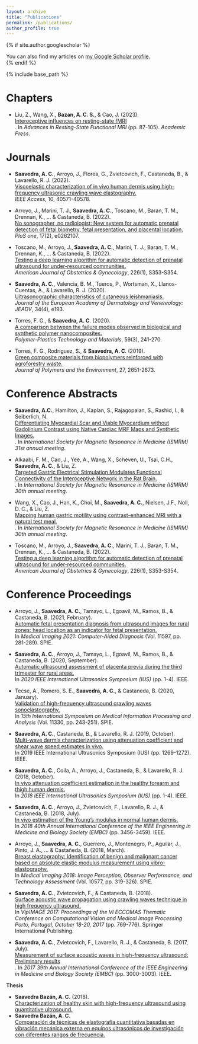 ```yaml
---
layout: archive
title: "Publications"
permalink: /publications/
author_profile: true
---
```


{% if site.author.googlescholar %}
  <div class="wordwrap">You can also find my articles on <a href="{{site.author.googlescholar}}">my Google Scholar profile</a>.</div>
{% endif %}

{% include base_path %}

<b>Chapters</b>
======
* Liu, Z., Wang, X., <b>Bazan, A. C. S.</b>, & Cao, J. (2023). <br>[Interoceptive influences on resting-state fMRI](https://www.sciencedirect.com/science/article/pii/B9780323916882000151)<br>. In <em>Advances in Resting-State Functional MRI </em>(pp. 87-105). <em>Academic Press</em>.

<b>Journals</b>
======
* <b>Saavedra, A. C.</b>, Arroyo, J., Flores, G., Zvietcovich, F., Castaneda, B., & Lavarello, R. J. (2022). <br>[Viscoelastic characterization of in vivo human dermis using high-frequency ultrasonic crawling wave elastography.](https://ieeexplore.ieee.org/abstract/document/9755141)<br> <em>IEEE Access</em>, 10, 40571-40578.

* Arroyo, J., Marini, T. J., <b>Saavedra, A. C.</b>, Toscano, M., Baran, T. M., Drennan, K., ... & Castaneda, B. (2022). <br>[No sonographer, no radiologist: New system for automatic prenatal detection of fetal biometry, fetal presentation, and placental location.](https://journals.plos.org/plosone/article?id=10.1371/journal.pone.0262107)<br> <em>PloS one</em>, 17(2), e0262107.

* Toscano, M., Arroyo, J.,<b> Saavedra, A. C.</b>, Marini, T. J., Baran, T. M., Drennan, K., ... & Castaneda, B. (2022). <br>[Testing a deep learning algorithm for automatic detection of prenatal ultrasound for under-resourced communities.](https://www.ajog.org/article/S0002-9378(21)01792-0/fulltext)<br> <em>American Journal of Obstetrics & Gynecology</em>, 226(1), S353-S354.

* <b>Saavedra, A. C.</b>, Valencia, B. M., Tueros, P., Wortsman, X., Llanos-Cuentas, A., & Lavarello, R. J. (2020). <br>[Ultrasonographic characteristics of cutaneous leishmaniasis.](https://www.ncbi.nlm.nih.gov/pmc/articles/PMC7113088/)<br> <em>Journal of the European Academy of Dermatology and Venereology: JEADV</em>, 34(4), e193.
  
* Torres, F. G., & <b>Saavedra, A. C</b>. (2020). <br>[A comparison between the failure modes observed in biological and synthetic polymer nanocomposites.](https://www.tandfonline.com/doi/full/10.1080/25740881.2019.1625397)<br> <em>Polymer-Plastics Technology and Materials</em>, 59(3), 241-270.

* Torres, F. G., Rodriguez, S., & <b>Saavedra, A. C</b>. (2019). <br>[Green composite materials from biopolymers reinforced with agroforestry waste.](https://link.springer.com/article/10.1007/s10924-019-01561-5)<br> <em>Journal of Polymers and the Environment</em>, 27, 2651-2673.
  
<b>Conference Abstracts</b>
======
* <b>Saavedra, A.C.</b>, Hamilton, J., Kaplan, S., Rajagopalan, S., Rashid, I., & Seiberlich, N. <br>[Differentiating Myocardial Scar and Viable Myocardium without Gadolinium Contrast using Native Cardiac MRF Maps and Synthetic Images.](https://submissions.mirasmart.com/ISMRM2024/Itinerary/ConferenceMatrixEventDetail.aspx?ses=D-60)<br>. In <em>International Society for Magnetic Resonance in Medicine (ISMRM) 31st annual meeting</em>.
  
* Alkaabi, F. M., Cao, J., Yee, A., Wang, X., Scheven, U., Tsai, C.H., <b>Saavedra, A. C.</b>, & Liu, Z. <br>[Targeted Gastric Electrical Stimulation Modulates Functional Connectivity of the Interoceptive Network in the Rat Brain.](https://submissions.mirasmart.com/ISMRM2023/Itinerary/ConferenceMatrixEventDetail.aspx?ses=PP-02)<br>. In <em>International Society for Magnetic Resonance in Medicine (ISMRM) 30th annual meeting</em>.

* Wang, X., Cao, J., Han, K., Choi, M., <b>Saavedra, A. C.</b>, Nielsen, J.F., Noll, D. C., & Liu, Z. <br>[Mapping human gastric motility using contrast-enhanced MRI with a natural test meal.](https://submissions.mirasmart.com/ISMRM2023/Itinerary/ConferenceMatrixEventDetail.aspx?ses=O-16)<br>. In <em>International Society for Magnetic Resonance in Medicine (ISMRM) 30th annual meeting</em>.

* Toscano, M., Arroyo, J., <b>Saavedra, A. C.</b>, Marini, T. J., Baran, T. M., Drennan, K., ... & Castaneda, B. (2022).
<br> [Testing a deep learning algorithm for automatic detection of prenatal ultrasound for under-resourced communities.](https://www.ajog.org/article/S0002-9378(21)01792-0/fulltext)<br> <em>American Journal of Obstetrics & Gynecology</em>, 226(1), S353-S354.

<b>Conference Proceedings</b>
======
* Arroyo, J., <b>Saavedra, A. C.</b>, Tamayo, L., Egoavil, M., Ramos, B., & Castaneda, B. (2021, February). <br>[Automatic fetal presentation diagnosis from ultrasound images for rural zones: head location as an indicator for fetal presentation.](https://www.spiedigitallibrary.org/conference-proceedings-of-spie/11597/2580946/Automatic-fetal-presentation-diagnosis-from-ultrasound-images-for-rural-zones/10.1117/12.2580946.full)<br> In <em>Medical Imaging 2021: Computer-Aided Diagnosis </em>(Vol. 11597, pp. 281-289). SPIE.

* <b>Saavedra, A. C.</b>, Arroyo, J., Tamayo, L., Egoavil, M., Ramos, B., & Castaneda, B. (2020, September). <br>[Automatic ultrasound assessment of placenta previa during the third trimester for rural areas.](https://ieeexplore.ieee.org/abstract/document/9251764)<br> In <em>2020 IEEE International Ultrasonics Symposium (IUS)</em> (pp. 1-4). IEEE.
  
* Tecse, A., Romero, S. E., <b>Saavedra, A. C.</b>, & Castaneda, B. (2020, January). <br>[Validation of high-frequency ultrasound crawling waves sonoelastography.](https://www.spiedigitallibrary.org/conference-proceedings-of-spie/11330/113300V/Validation-of-high-frequency-ultrasound-crawling-waves-sonoelastography/10.1117/12.2542609.full)<br> In <em>15th International Symposium on Medical Information Processing and Analysis</em> (Vol. 11330, pp. 243-251). SPIE.

* <b>Saavedra, A. C.</b>, Castaneda, B., & Lavarello, R. J. (2019, October). <br>[Multi-wave dermis characterization using attenuation coefficient and shear wave speed estimates in vivo.](https://ieeexplore.ieee.org/abstract/document/8926220)<br> In <bm>2019 IEEE International Ultrasonics Symposium (IUS)</bm> (pp. 1269-1272). IEEE.

* <b>Saavedra, A. C.</b>, Coila, A., Arroyo, J., Castaneda, B., & Lavarello, R. J. (2018, October). <br>[In vivo attenuation coefficient estimation in the healthy forearm and thigh human dermis.](https://ieeexplore.ieee.org/abstract/document/8579617)<br> In <em>2018 IEEE International Ultrasonics Symposium (IUS) </em>(pp. 1-4). IEEE.

* <b>Saavedra, A. C.</b>, Arroyo, J., Zvietcovich, F., Lavarello, R. J., & Castaneda, B. (2018, July). <br>[In vivo estimation of the Young’s modulus in normal human dermis.](https://ieeexplore.ieee.org/abstract/document/8512935)<br> In <em>2018 40th Annual International Conference of the IEEE Engineering in Medicine and Biology Society (EMBC)</em> (pp. 3456-3459). IEEE.

* Arroyo, J., <b>Saavedra, A. C.</b>, Guerrero, J., Montenegro, P., Aguilar, J., Pinto, J. A., ... & Castañeda, B. (2018, March). <br>[Breast elastography: Identification of benign and malignant cancer based on absolute elastic modulus measurement using vibro-elastography.](https://www.spiedigitallibrary.org/conference-proceedings-of-spie/10577/105771E/Breast-elastography--Identification-of-benign-and-malignant-cancer-based/10.1117/12.2293664.full)<br> In <em>Medical Imaging 2018: Image Perception, Observer Performance, and Technology Assessment</em> (Vol. 10577, pp. 319-326). SPIE.
  
* <b>Saavedra, A. C.</b>, Zvietcovich, F., & Castaneda, B. (2018). <br>[Surface acoustic wave propagation using crawling waves technique in high frequency ultrasound.](https://link.springer.com/chapter/10.1007/978-3-319-68195-5_83)<br> In <em>VipIMAGE 2017: Proceedings of the VI ECCOMAS Thematic Conference on Computational Vision and Medical Image Processing Porto, Portugal, October 18-20, 2017</em> (pp. 769-776). Springer International Publishing.
  
* <b>Saavedra, A. C.</b>, Zvietcovich, F., Lavarello, R. J., & Castaneda, B. (2017, July). <br>[Measurement of surface acoustic waves in high-frequency ultrasound: Preliminary results](https://ieeexplore.ieee.org/abstract/document/8037488)<br>. In <em>2017 39th Annual International Conference of the IEEE Engineering in Medicine and Biology Society (EMBC)</em> (pp. 3000-3003). IEEE.

<b>Thesis</b>
* <b>Saavedra Bazán, A. C.</b> (2018). <br>[Characterization of healthy skin with high-frequency ultrasound using quantitative ultrasound.](https://alicia.concytec.gob.pe/vufind/Record/RPUC_6ca30050083218cd5a7a7203d6aebd11)<br>
* <b> Saavedra Bazán, A. C.</b> <br>[Comparación de técnicas de elastografía cuantitativa basadas en vibración mecánica externa en equipos ultrasónicos de investigación con diferentes rangos de frecuencia.](https://tesis.pucp.edu.pe/repositorio/handle/20.500.12404/6464)<br>
